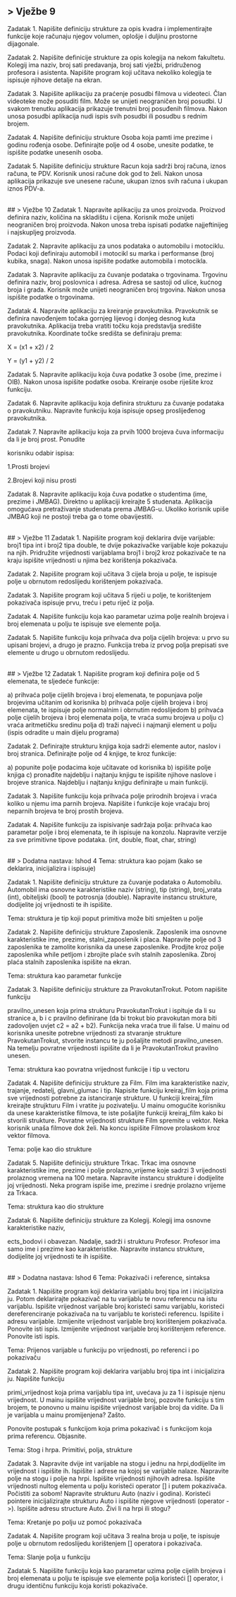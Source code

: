 ## > Vježbe 9
Zadatak 1. Napišite definiciju strukture za opis kvadra i implementirajte funkcije koje računaju njegov volumen, oplošje i duljinu prostorne dijagonale.

Zadatak 2. Napišite definicije strukture za opis kolegija na nekom fakultetu. Kolegij ima naziv, broj sati predavanja, broj sati vježbi, pridruženog profesora i asistenta. Napišite program koji učitava nekoliko kolegija te ispisuje njihove detalje na ekran.

Zadatak 3. Napišite aplikaciju za praćenje posudbi filmova u videoteci. Član videoteke može posuditi film. Može se unijeti neograničen broj posudbi. U svakom trenutku aplikacija prikazuje trenutni broj posuđenih filmova. Nakon unosa posudbi aplikacija nudi ispis svih posudbi ili posudbu s rednim brojem.

Zadatak 4. Napišite definiciju strukture Osoba koja pamti ime prezime i godinu rođenja osobe. Definirajte polje od 4 osobe, unesite podatke, te ispišite podatke unesenih osoba.

Zadatak 5. Napišite definiciju strukture Racun koja sadrži broj računa, iznos računa, te PDV. Korisnik unosi račune dok god to želi. Nakon unosa aplikacija prikazuje sve unesene račune, ukupan iznos svih računa i ukupan iznos PDV-a.


<br>
## > Vježbe 10
Zadatak 1. Napravite aplikaciju za unos proizvoda. Proizvod definira naziv, količina na skladištu i cijena. Korisnik može unijeti neograničen broj proizvoda. Nakon unosa treba ispisati podatke najjeftinijeg i najskupljeg proizvoda.

Zadatak 2. Napravite aplikaciju za unos podataka o automobilu i motociklu. Podaci koji definiraju automobil i motocikl su marka i performanse (broj kubika, snaga). Nakon unosa ispišite podatke automobila i motocikla.

Zadatak 3. Napravite aplikaciju za čuvanje podataka o trgovinama. Trgovinu definira naziv, broj poslovnica i adresa. Adresa se sastoji od ulice, kućnog broja i grada. Korisnik može unijeti neograničen broj trgovina. Nakon unosa ispišite podatke o trgovinama.

Zadatak 4. Napravite aplikaciju za kreiranje pravokutnika. Pravokutnik se definira navođenjem točaka gornjeg lijevog i donjeg desnog kuta pravokutnika. Aplikacija treba vratiti točku koja predstavlja središte pravokutnika. Koordinate točke središta se definiraju prema:

X	= (x1 + x2) / 2

Y	= (y1 + y2) / 2

Zadatak 5. Napravite aplikaciju koja čuva podatke 3 osobe (ime, prezime i OIB). Nakon unosa ispišite podatke osoba. Kreiranje osobe riješite kroz funkciju.

Zadatak 6. Napravite aplikaciju koja definira strukturu za čuvanje podataka o pravokutniku. Napravite funkciju koja ispisuje opseg proslijeđenog pravokutnika.

Zadatak 7. Napravite aplikaciju koja za prvih 1000 brojeva čuva informaciju da li je broj prost. Ponudite

korisniku odabir ispisa:

1.Prosti brojevi

2.Brojevi koji nisu prosti

Zadatak 8. Napravite aplikaciju koja čuva podatke o studentima (ime, prezime i JMBAG). Direktno u aplikaciji kreirajte 5 studenata. Aplikacija omogućava pretraživanje studenata prema JMBAG-u. Ukoliko korisnik upiše JMBAG koji ne postoji treba ga o tome obavijestiti.

<br>
## > Vježbe 11
Zadatak 1. Napišite program koji deklarira dvije varijable: broj1 tipa int i broj2 tipa double, te dvije pokazivačke varijable koje pokazuju na njih. Pridružite vrijednosti varijablama broj1 i broj2 kroz pokazivače te na kraju ispišite vrijednosti u njima bez korištenja pokazivača.

Zadatak 2. Napišite program koji učitava 3 cijela broja u polje, te ispisuje polje u
obrnutom redoslijedu korištenjem pokazivača.

Zadatak 3. Napišite program koji učitava 5 riječi u polje, te korištenjem pokazivača ispisuje prvu, treću i petu riječ iz polja.

Zadatak 4. Napišite funkciju koja kao parametar uzima polje realnih brojeva i broj
elemenata u polju te ispisuje sve elemente polja.

Zadatak 5. Napišite funkciju koja prihvaća dva polja cijelih brojeva: u prvo su upisani brojevi, a drugo je prazno. Funkcija treba iz prvog polja prepisati sve elemente u drugo u obrnutom redoslijedu.

<br>
## > Vježbe 12
Zadatak 1. Napišite program koji definira polje od 5 elemenata, te sljedeće funkcije:

a)	prihvaća polje cijelih brojeva i broj elemenata, te popunjava polje brojevima učitanim od korisnika
b)	prihvaća polje cijelih brojeva i broj elemenata, te ispisuje polje normalnim i obrnutim redoslijedom
b) prihvaća polje cijelih brojeva i broj elemenata polja, te vraća sumu brojeva u polju c) vraća aritmetičku sredinu polja
d) traži najveći i najmanji element u polju (ispis odradite u main dijelu programa)

Zadatak 2. Definirajte strukturu knjiga koja sadrži elemente autor, naslov i broj stranica. Definirajte polje od 4 knjige, te kroz funkcije:

a)	popunite polje podacima koje učitavate od korisnika
b)	ispišite polje knjiga
c)	pronađite najdeblju i najtanju knjigu te ispišite njihove naslove i brojeve stranica. Najdeblju i najtanju knjigu definirajte u main funkciji.

Zadatak 3. Napišite funkciju koja prihvaća polje prirodnih brojeva i vraća koliko u njemu ima parnih brojeva.
Napišite i funkcije koje vraćaju broj neparnih brojeva te broj prostih brojeva.

Zadatak 4. Napišite funkciju za ispisivanje sadržaja polja: prihvaća kao parametar polje i broj elemenata, te ih ispisuje na
konzolu. Napravite verzije za sve primitivne tipove podataka. (int, double, float, char, string)

<br>
## > Dodatna nastava: Ishod 4
Tema: struktura kao pojam (kako se deklarira, inicijalizira i ispisuje)

Zadatak 1. Napišite definiciju strukture za čuvanje podataka o Automobilu. Automobil ima osnovne karakteristike naziv (string), tip (string), broj_vrata (int), obiteljski (bool) te potrosnja (double). Napravite instancu strukture, dodijelite joj vrijednosti te ih ispišite.


Tema: struktura je tip koji poput primitiva može biti smješten u polje

Zadatak 2. Napišite definiciju strukture Zaposlenik. Zaposlenik ima osnovne karakteristike ime, prezime, stalni_zaposlenik i placa. Napravite polje od 3 zaposlenika te zamolite korisnika da unese zaposlenike. Prodjite kroz polje zaposlenika while petljom i zbrojite plaće svih stalnih zaposlenika. Zbroj plaća stalnih zaposlenika ispišite na ekran.


Tema: struktura kao parametar funkcije

Zadatak 3. Napišite definiciju strukture za PravokutanTrokut. Potom napišite funkciju

pravilno_unesen koja prima strukturu PravokutanTrokut i ispituje da li su stranice a, b i c pravilno definirane (da bi trokut bio pravokutan mora biti zadovoljen uvjet c2 = a2 + b2). Funkcija neka vraća true ili false. U mainu od korisnika unesite potrebne vrijednosti za stvaranje strukture PravokutanTrokut, stvorite instancu te ju pošaljite metodi pravilno_unesen. Na temelju povratne vrijednosti ispišite da li je PravokutanTrokut pravilno unesen.


Tema: struktura kao povratna vrijednost funkcije i tip u vectoru

Zadatak 4. Napišite definiciju strukture za Film. Film ima karakteristike naziv, trajanje, redatelj, glavni_glumac i tip. Napisite funkciju kreiraj_film koja prima sve vrijednosti potrebne za istanciranje strukture. U funkciji kreiraj_film kreirajte strujkturu Film i vratite ju pozivatelju. U mainu omogućite korisniku da unese karakteristike filmova, te iste pošaljite funkciji kreiraj_film kako bi stvorili strukture. Povratne vrijednosti strukture Film spremite u vektor. Neka korisnik unaša filmove dok želi. Na koncu ispišite Filmove prolaskom kroz vektor filmova.


Tema: polje kao dio strukture

Zadatak 5. Napišite definiciju strukture Trkac. Trkac ima osnovne karakteristike ime, prezime i polje prolazno_vrijeme koje sadrzi 3 vrijednosti prolaznog vremena na 100 metara. Napravite instancu strukture i dodijelite joj vrijednosti. Neka program ispiše ime, prezime i srednje prolazno vrijeme za Trkaca.


Tema: struktura kao dio strukture

Zadatak 6. Napišite definiciju strukture za Kolegij. Kolegij ima osnovne karakteristike naziv,

ects_bodovi i obavezan. Nadalje, sadrži i strukturu Profesor. Profesor ima samo ime i prezime kao karakteristike. Napravite instancu strukture, dodijelite joj vrijednosti te ih ispišite.

<br>
## > Dodatna nastava: Ishod 6
Tema: Pokazivači i reference, sintaksa

Zadatak 1. Napišite program koji deklarira varijablu broj tipa int i inicijalizira ju. Potom deklarirajte pokazivač na tu varijablu te novu referencu na istu varijablu. Ispišite vrijednost varijable broj koristeći samu varijablu, koristeći dereferenciranje pokazivača na tu varijablu te koristeći referencu. Ispišite i adresu varijable. Izmijenite vrijednost varijable broj korištenjem pokazivača. Ponovite isti ispis. Izmijenite vrijednost varijable broj korištenjem reference. Ponovite isti ispis.

Tema: Prijenos varijable u funkciju po vrijednosti, po referenci i po pokazivaču

Zadatak 2. Napišite program koji deklarira varijablu broj tipa int i inicijalizira ju. Napišite funkciju

primi_vrijednost koja prima varijablu tipa int, uvećava ju za 1 i ispisuje njenu vrijednost. U mainu ispišite vrijednost varijable broj, pozovite funkciju s tim brojem, te ponovno u mainu ispišite vrijednost varijable broj da vidite. Da li je varijabla u mainu promijenjena? Zašto.

Ponovite postupak s funkcijom koja prima pokazivač i s funkcijom koja prima referencu. Objasnite.

Tema: Stog i hrpa. Primitivi, polja, strukture

Zadatak 3. Napravite dvije int varijable na stogu i jednu na hrpi,dodijelite im vrijednost i ispišite ih. Ispišite i adrese na kojoj se varijable nalaze. Napravite polje na stogu i polje na hrpi. Ispišite vrijednosti njihovih adresa. Ispišite vrijednosti nultog elementa u polju koristeći operator [] i putem pokazivača. Počistiti za sobom! Napravite strukturu Auto (naziv i godina). Koristeći pointere inicijalizirajte strukturu Auto i ispišite njegove vrijednosti (operator ->). Ispišite adresu structure Auto. Živi li na hrpi ili stogu?

Tema: Kretanje po polju uz pomoć pokazivača

Zadatak 4. Napišite program koji učitava 3 realna broja u polje, te ispisuje polje u obrnutom redoslijedu korištenjem [] operatora i pokazivača.

Tema: Slanje polja u funkciju

Zadatak 5. Napišite funkciju koja kao parametar uzima polje cijelih brojeva i broj elemenata u polju te ispisuje sve elemente polja koristeći [] operator, i drugu identičnu funkciju koja koristi pokazivače.
